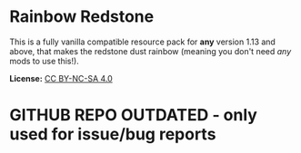# Rainbow Redstone

This is a fully vanilla compatible resource pack for **any** version 1.13 and above, that makes the redstone dust rainbow (meaning you don't need *any* mods to use this!).

**License:** [CC BY-NC-SA 4.0](https://creativecommons.org/licenses/by-nc-sa/4.0/deed.en)

# GITHUB REPO OUTDATED - only used for issue/bug reports
